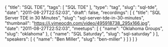 {
  "title": "SQL TDE",
  "tags": [
    "SQL TDE"
  ],
  "type": "tag",
  "slug": "sql-tde",
  "date": "2011-08-27T22:52:03",
  "draft": false,
  "recordings": [
    {
      "title": "SQL Server TDE in 30 Minutes",
      "slug": "sql-server-tde-in-30-minutes",
      "thumbnail": "https://i.vimeocdn.com/video/495918738_295x166.jpg",
      "date": "2011-08-27T22:52:03",
      "meetups": [
        {
          "name": "Oklahoma Groups",
          "slug": "oklahoma"
        },
        {
          "name": "SQL Saturday",
          "slug": "sql-saturday"
        }
      ],
      "speakers": [
        {
          "name": "Ben Miller",
          "slug": "ben-miller"
        }
      ]
    }
  ]
}